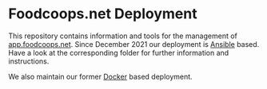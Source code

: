 Foodcoops.net Deployment
========================

This repository contains information and tools for the management of [app.foodcoops.net](https://app.foodcoops.net). Since December 2021 our deployment is [Ansible](https://www.ansible.com) based. Have a look at the corresponding folder for further information and instructions.

We also maintain our former [Docker](https://www.docker.com) based deployment.
